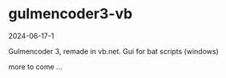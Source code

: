 # gulmencoder3-vb
2024-06-17-1

Gulmencoder 3, remade in vb.net. Gui for bat scripts (windows)



more to come ...
